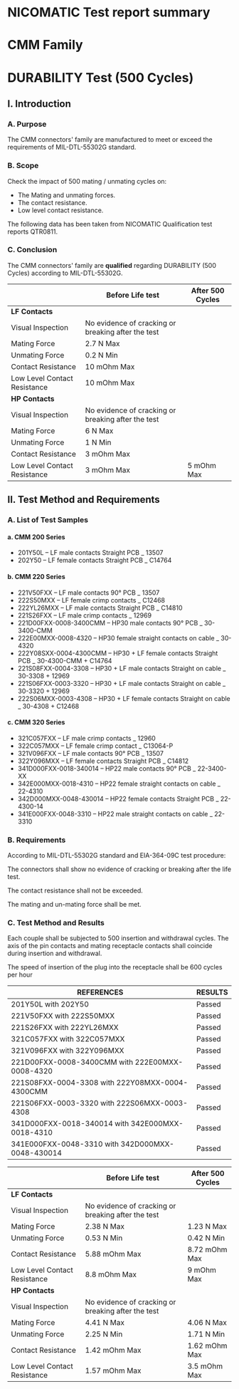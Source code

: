 <!-- PAGE: 1 -->
# NICOMATIC Test report summary

# CMM Family

# DURABILITY Test (500 Cycles)
<!-- PAGE: 2 -->
## I. Introduction

### A. Purpose

The CMM connectors' family are manufactured to meet or exceed the requirements of MIL-DTL-55302G standard.

### B. Scope

Check the impact of 500 mating / unmating cycles on:
- The Mating and unmating forces.
- The contact resistance.
- Low level contact resistance.

The following data has been taken from NICOMATIC Qualification test reports QTR0811.

### C. Conclusion

The CMM connectors' family are **qualified** regarding DURABILITY (500 Cycles) according to MIL-DTL-55302G.

| | Before Life test | After 500 Cycles |
|---------------------|----------------------------------|--------------|
| **LF Contacts** | | |
| Visual Inspection | No evidence of cracking or breaking after the test | |
| Mating Force | 2.7 N Max | |
| Unmating Force | 0.2 N Min | |
| Contact Resistance | 10 mOhm Max | |
| Low Level Contact Resistance | 10 mOhm Max | |
| **HP Contacts** | | |
| Visual Inspection | No evidence of cracking or breaking after the test | |
| Mating Force | 6 N Max | |
| Unmating Force | 1 N Min | |
| Contact Resistance | 3 mOhm Max | |
| Low Level Contact Resistance | 3 mOhm Max | 5 mOhm Max |
<!-- PAGE: 3 -->
## II. Test Method and Requirements

### A. List of Test Samples

#### a. CMM 200 Series
- 201Y50L – LF male contacts Straight PCB _ 13507
- 202Y50 – LF female contacts Straight PCB _ C14764

#### b. CMM 220 Series
- 221V50FXX – LF male contacts 90° PCB _ 13507
- 222S50MXX – LF female crimp contacts _ C12468
- 222YL26MXX – LF male contacts Straight PCB _ C14810
- 221S26FXX – LF male crimp contacts _ 12969
- 221D00FXX-0008-3400CMM – HP30 male contacts 90° PCB _ 30-3400-CMM
- 222E00MXX-0008-4320 – HP30 female straight contacts on cable _ 30-4320
- 222Y08SXX-0004-4300CMM – HP30 + LF female contacts Straight PCB _ 30-4300-CMM + C14764
- 221S08FXX-0004-3308 – HP30 + LF male contacts Straight on cable _ 30-3308 + 12969
- 221S06FXX-0003-3320 – HP30 + LF male contacts Straight on cable _ 30-3320 + 12969
- 222S06MXX-0003-4308 – HP30 + LF female contacts Straight on cable _ 30-4308 + C12468

#### c. CMM 320 Series
- 321C057FXX – LF male crimp contacts _ 12960
- 322C057MXX – LF female crimp contact _ C13064-P
- 321V096FXX – LF male contacts 90° PCB _ 13507
- 322Y096MXX – LF female contacts Straight PCB _ C14812
- 341D000FXX-0018-340014 – HP22 male contacts 90° PCB _ 22-3400-XX
- 342E000MXX-0018-4310 – HP22 female straight contacts on cable _ 22-4310
- 342D000MXX-0048-430014 – HP22 female contacts Straight PCB _ 22-4300-14
- 341E000FXX-0048-3310 – HP22 male straight contacts on cable _ 22-3310

### B. Requirements

According to MIL-DTL-55302G standard and EIA-364-09C test procedure:

The connectors shall show no evidence of cracking or breaking after the life test.

The contact resistance shall not be exceeded.

The mating and un-mating force shall be met.
<!-- PAGE: 4 -->
### C. Test Method and Results

Each couple shall be subjected to 500 insertion and withdrawal cycles. The axis of the pin contacts and mating receptacle contacts shall coincide during insertion and withdrawal.

The speed of insertion of the plug into the receptacle shall be 600 cycles per hour

| REFERENCES | RESULTS |
|------------|---------|
| 201Y50L with 202Y50 | Passed |
| 221V50FXX with 222S50MXX | Passed |
| 221S26FXX with 222YL26MXX | Passed |
| 321C057FXX with 322C057MXX | Passed |
| 321V096FXX with 322Y096MXX | Passed |
| 221D00FXX-0008-3400CMM with 222E00MXX-0008-4320 | Passed |
| 221S08FXX-0004-3308 with 222Y08MXX-0004-4300CMM | Passed |
| 221S06FXX-0003-3320 with 222S06MXX-0003-4308 | Passed |
| 341D000FXX-0018-340014 with 342E000MXX-0018-4310 | Passed |
| 341E000FXX-0048-3310 with 342D000MXX-0048-430014 | Passed |

| | Before Life test | After 500 Cycles |
|---------------------|----------------------------------|--------------|
| **LF Contacts** | | |
| Visual Inspection | No evidence of cracking or breaking after the test | |
| Mating Force | 2.38 N Max | 1.23 N Max |
| Unmating Force | 0.53 N Min | 0.42 N Min |
| Contact Resistance | 5.88 mOhm Max | 8.72 mOhm Max |
| Low Level Contact Resistance | 8.8 mOhm Max | 9 mOhm Max |
| **HP Contacts** | | |
| Visual Inspection | No evidence of cracking or breaking after the test | |
| Mating Force | 4.41 N Max | 4.06 N Max |
| Unmating Force | 2.25 N Min | 1.71 N Min |
| Contact Resistance | 1.42 mOhm Max | 1.62 mOhm Max |
| Low Level Contact Resistance | 1.57 mOhm Max | 3.5 mOhm Max |